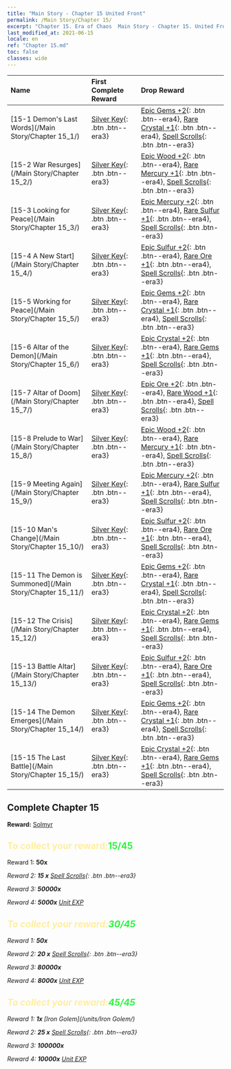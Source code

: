 ```yaml
---
title: "Main Story - Chapter 15 United Front"
permalink: /Main Story/Chapter 15/
excerpt: "Chapter 15. Era of Chaos  Main Story - Chapter 15. United Front"
last_modified_at: 2021-06-15
locale: en
ref: "Chapter 15.md"
toc: false
classes: wide
---
```


  | Name |  First Complete Reward | Drop Reward |
  |:------------|:------------|:------------| 
  | [15-1 Demon's Last Words](/Main Story/Chapter 15_1/) | [Silver Key](/Items/con_693/){: .btn .btn--era3} | [Epic Gems +2](/Items/mat_51/){: .btn .btn--era4}, [Rare Crystal +1](/Items/mat_45/){: .btn .btn--era4}, [Spell Scrolls](/Items/con_694/){: .btn .btn--era3} |
  | [15-2 War Resurges](/Main Story/Chapter 15_2/) | [Silver Key](/Items/con_693/){: .btn .btn--era3} | [Epic Wood +2](/Items/mat_48/){: .btn .btn--era4}, [Rare Mercury +1](/Items/mat_42/){: .btn .btn--era4}, [Spell Scrolls](/Items/con_694/){: .btn .btn--era3} |
  | [15-3 Looking for Peace](/Main Story/Chapter 15_3/) | [Silver Key](/Items/con_693/){: .btn .btn--era3} | [Epic Mercury +2](/Items/mat_49/){: .btn .btn--era4}, [Rare Sulfur +1](/Items/mat_43/){: .btn .btn--era4}, [Spell Scrolls](/Items/con_694/){: .btn .btn--era3} |
  | [15-4 A New Start](/Main Story/Chapter 15_4/) | [Silver Key](/Items/con_693/){: .btn .btn--era3} | [Epic Sulfur +2](/Items/mat_50/){: .btn .btn--era4}, [Rare Ore +1](/Items/mat_40/){: .btn .btn--era4}, [Spell Scrolls](/Items/con_694/){: .btn .btn--era3} |
  | [15-5 Working for Peace](/Main Story/Chapter 15_5/) | [Silver Key](/Items/con_693/){: .btn .btn--era3} | [Epic Gems +2](/Items/mat_51/){: .btn .btn--era4}, [Rare Crystal +1](/Items/mat_45/){: .btn .btn--era4}, [Spell Scrolls](/Items/con_694/){: .btn .btn--era3} |
  | [15-6 Altar of the Demon](/Main Story/Chapter 15_6/) | [Silver Key](/Items/con_693/){: .btn .btn--era3} | [Epic Crystal +2](/Items/mat_52/){: .btn .btn--era4}, [Rare Gems +1](/Items/mat_44/){: .btn .btn--era4}, [Spell Scrolls](/Items/con_694/){: .btn .btn--era3} |
  | [15-7 Altar of Doom](/Main Story/Chapter 15_7/) | [Silver Key](/Items/con_693/){: .btn .btn--era3} | [Epic Ore +2](/Items/mat_47/){: .btn .btn--era4}, [Rare Wood +1](/Items/mat_41/){: .btn .btn--era4}, [Spell Scrolls](/Items/con_694/){: .btn .btn--era3} |
  | [15-8 Prelude to War](/Main Story/Chapter 15_8/) | [Silver Key](/Items/con_693/){: .btn .btn--era3} | [Epic Wood +2](/Items/mat_48/){: .btn .btn--era4}, [Rare Mercury +1](/Items/mat_42/){: .btn .btn--era4}, [Spell Scrolls](/Items/con_694/){: .btn .btn--era3} |
  | [15-9 Meeting Again](/Main Story/Chapter 15_9/) | [Silver Key](/Items/con_693/){: .btn .btn--era3} | [Epic Mercury +2](/Items/mat_49/){: .btn .btn--era4}, [Rare Sulfur +1](/Items/mat_43/){: .btn .btn--era4}, [Spell Scrolls](/Items/con_694/){: .btn .btn--era3} |
  | [15-10 Man's Change](/Main Story/Chapter 15_10/) | [Silver Key](/Items/con_693/){: .btn .btn--era3} | [Epic Sulfur +2](/Items/mat_50/){: .btn .btn--era4}, [Rare Ore +1](/Items/mat_40/){: .btn .btn--era4}, [Spell Scrolls](/Items/con_694/){: .btn .btn--era3} |
  | [15-11 The Demon is Summoned](/Main Story/Chapter 15_11/) | [Silver Key](/Items/con_693/){: .btn .btn--era3} | [Epic Gems +2](/Items/mat_51/){: .btn .btn--era4}, [Rare Crystal +1](/Items/mat_45/){: .btn .btn--era4}, [Spell Scrolls](/Items/con_694/){: .btn .btn--era3} |
  | [15-12 The Crisis](/Main Story/Chapter 15_12/) | [Silver Key](/Items/con_693/){: .btn .btn--era3} | [Epic Crystal +2](/Items/mat_52/){: .btn .btn--era4}, [Rare Gems +1](/Items/mat_44/){: .btn .btn--era4}, [Spell Scrolls](/Items/con_694/){: .btn .btn--era3} |
  | [15-13 Battle Altar](/Main Story/Chapter 15_13/) | [Silver Key](/Items/con_693/){: .btn .btn--era3} | [Epic Sulfur +2](/Items/mat_50/){: .btn .btn--era4}, [Rare Ore +1](/Items/mat_40/){: .btn .btn--era4}, [Spell Scrolls](/Items/con_694/){: .btn .btn--era3} |
  | [15-14 The Demon Emerges](/Main Story/Chapter 15_14/) | [Silver Key](/Items/con_693/){: .btn .btn--era3} | [Epic Gems +2](/Items/mat_51/){: .btn .btn--era4}, [Rare Crystal +1](/Items/mat_45/){: .btn .btn--era4}, [Spell Scrolls](/Items/con_694/){: .btn .btn--era3} |
  | [15-15 The Last Battle](/Main Story/Chapter 15_15/) | [Silver Key](/Items/con_693/){: .btn .btn--era3} | [Epic Crystal +2](/Items/mat_52/){: .btn .btn--era4}, [Rare Gems +1](/Items/mat_44/){: .btn .btn--era4}, [Spell Scrolls](/Items/con_694/){: .btn .btn--era3} |


## Complete Chapter 15

 **Reward:** [Solmyr](/heroes/Solmyr/)



## <span style="color: #ffeea0">To collect your reward:</span><span style="color: #27f73a">15/45</span>

 Reward 1:  **50x** <i class="fas fa-gem"/>

 Reward 2: **15 x** [Spell Scrolls](/Items/con_694/){: .btn .btn--era3}

 Reward 3:  **50000x** <i class="fas fa-coins"/>

 Reward 4:  **5000x** [Unit EXP](/Items/con_902/)



## <span style="color: #ffeea0">To collect your reward:</span><span style="color: #27f73a">30/45</span>

 Reward 1:  **50x** <i class="fas fa-gem"/>

 Reward 2: **20 x** [Spell Scrolls](/Items/con_694/){: .btn .btn--era3}

 Reward 3:  **80000x** <i class="fas fa-coins"/>

 Reward 4:  **8000x** [Unit EXP](/Items/con_902/)



## <span style="color: #ffeea0">To collect your reward:</span><span style="color: #27f73a">45/45</span>

 Reward 1:  **1x** [Iron Golem](/units/Iron Golem/)

 Reward 2: **25 x** [Spell Scrolls](/Items/con_694/){: .btn .btn--era3}

 Reward 3:  **100000x** <i class="fas fa-coins"/>

 Reward 4:  **10000x** [Unit EXP](/Items/con_902/)

